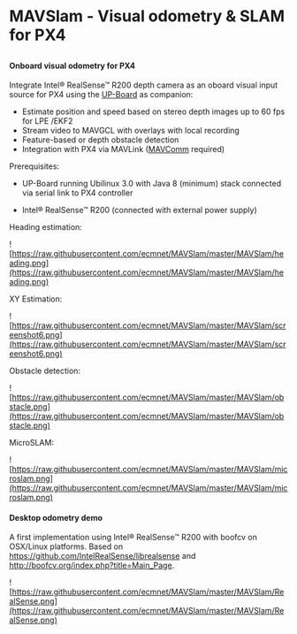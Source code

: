 # MAVSlam - Visual odometry & SLAM for PX4

## 

#### Onboard visual odometry for PX4 

Integrate  Intel® RealSense™ R200 depth camera as an oboard visual input source for PX4 using the [UP-Board]( http://www.up-board.org) as companion:

- Estimate position and speed based on stereo depth images up to 60 fps for LPE /EKF2
- Stream video to MAVGCL with overlays with local recording
- Feature-based or depth obstacle detection
- Integration with PX4 via MAVLink ([MAVComm](https://github.com/ecmnet/MAVComm) required)

Prerequisites:

- UP-Board running Ubilinux 3.0 with Java 8 (minimum) stack connected via serial link to PX4 controller

- Intel® RealSense™ R200 (connected with external power supply)


Heading estimation:

![https://raw.githubusercontent.com/ecmnet/MAVSlam/master/MAVSlam/heading.png](https://raw.githubusercontent.com/ecmnet/MAVSlam/master/MAVSlam/heading.png)



XY Estimation:

![https://raw.githubusercontent.com/ecmnet/MAVSlam/master/MAVSlam/screenshot6.png](https://raw.githubusercontent.com/ecmnet/MAVSlam/master/MAVSlam/screenshot6.png)

Obstacle detection:

![https://raw.githubusercontent.com/ecmnet/MAVSlam/master/MAVSlam/obstacle.png](https://raw.githubusercontent.com/ecmnet/MAVSlam/master/MAVSlam/obstacle.png)



MicroSLAM:

![https://raw.githubusercontent.com/ecmnet/MAVSlam/master/MAVSlam/microslam.png](https://raw.githubusercontent.com/ecmnet/MAVSlam/master/MAVSlam/microslam.png)



#### Desktop odometry demo 

A first implementation using Intel® RealSense™ R200 with boofcv on OSX/Linux platforms. Based on https://github.com/IntelRealSense/librealsense and http://boofcv.org/index.php?title=Main_Page.

![https://raw.githubusercontent.com/ecmnet/MAVSlam/master/MAVSlam/RealSense.png](https://raw.githubusercontent.com/ecmnet/MAVSlam/master/MAVSlam/RealSense.png)